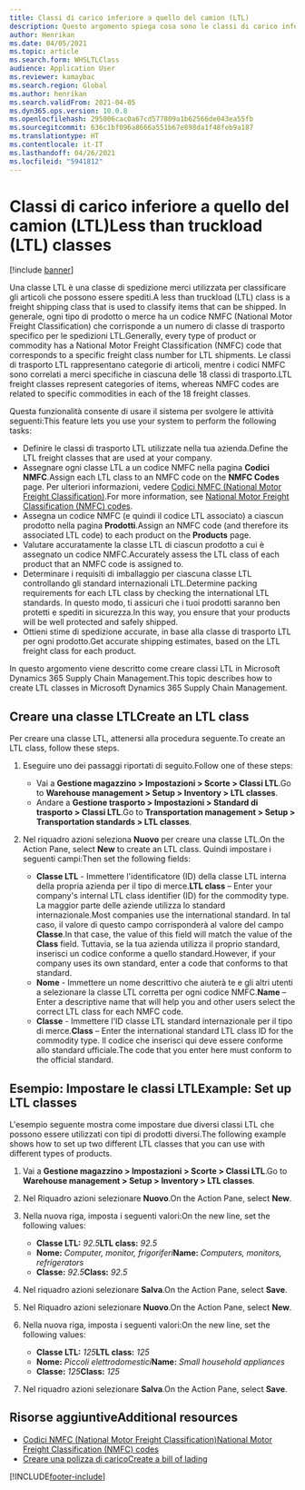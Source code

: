 ```yaml
---
title: Classi di carico inferiore a quello del camion (LTL)
description: Questo argomento spiega cosa sono le classi di carico inferiori a quello del camion (LTL) e descrive come configurarle in Microsoft Dynamics 365 Supply Chain Management.
author: Henrikan
ms.date: 04/05/2021
ms.topic: article
ms.search.form: WHSLTLClass
audience: Application User
ms.reviewer: kamaybac
ms.search.region: Global
ms.author: henrikan
ms.search.validFrom: 2021-04-05
ms.dyn365.ops.version: 10.0.8
ms.openlocfilehash: 295006cac0a67cd577809a1b62566de043ea55fb
ms.sourcegitcommit: 636c1bf096a8666a551b67e898da1f48feb9a187
ms.translationtype: HT
ms.contentlocale: it-IT
ms.lasthandoff: 04/26/2021
ms.locfileid: "5941812"
---
```

# <a name="less-than-truckload-ltl-classes"></a><span data-ttu-id="87693-103">Classi di carico inferiore a quello del camion (LTL)</span><span class="sxs-lookup"><span data-stu-id="87693-103">Less than truckload (LTL) classes</span></span>

[!include [banner](../includes/banner.md)]

<span data-ttu-id="87693-104">Una classe LTL è una classe di spedizione merci utilizzata per classificare gli articoli che possono essere spediti.</span><span class="sxs-lookup"><span data-stu-id="87693-104">A less than truckload (LTL) class is a freight shipping class that is used to classify items that can be shipped.</span></span> <span data-ttu-id="87693-105">In generale, ogni tipo di prodotto o merce ha un codice NMFC (National Motor Freight Classification) che corrisponde a un numero di classe di trasporto specifico per le spedizioni LTL.</span><span class="sxs-lookup"><span data-stu-id="87693-105">Generally, every type of product or commodity has a National Motor Freight Classification (NMFC) code that corresponds to a specific freight class number for LTL shipments.</span></span> <span data-ttu-id="87693-106">Le classi di trasporto LTL rappresentano categorie di articoli, mentre i codici NMFC sono correlati a merci specifiche in ciascuna delle 18 classi di trasporto.</span><span class="sxs-lookup"><span data-stu-id="87693-106">LTL freight classes represent categories of items, whereas NMFC codes are related to specific commodities in each of the 18 freight classes.</span></span>

<span data-ttu-id="87693-107">Questa funzionalità consente di usare il sistema per svolgere le attività seguenti:</span><span class="sxs-lookup"><span data-stu-id="87693-107">This feature lets you use your system to perform the following tasks:</span></span>

- <span data-ttu-id="87693-108">Definire le classi di trasporto LTL utilizzate nella tua azienda.</span><span class="sxs-lookup"><span data-stu-id="87693-108">Define the LTL freight classes that are used at your company.</span></span>
- <span data-ttu-id="87693-109">Assegnare ogni classe LTL a un codice NMFC nella pagina **Codici NMFC**.</span><span class="sxs-lookup"><span data-stu-id="87693-109">Assign each LTL class to an NMFC code on the **NMFC Codes** page.</span></span> <span data-ttu-id="87693-110">Per ulteriori informazioni, vedere [Codici NMFC (National Motor Freight Classification)](nmfc-codes.md).</span><span class="sxs-lookup"><span data-stu-id="87693-110">For more information, see [National Motor Freight Classification (NMFC) codes](nmfc-codes.md).</span></span>
- <span data-ttu-id="87693-111">Assegna un codice NMFC (e quindi il codice LTL associato) a ciascun prodotto nella pagina **Prodotti**.</span><span class="sxs-lookup"><span data-stu-id="87693-111">Assign an NMFC code (and therefore its associated LTL code) to each product on the **Products** page.</span></span>
- <span data-ttu-id="87693-112">Valutare accuratamente la classe LTL di ciascun prodotto a cui è assegnato un codice NMFC.</span><span class="sxs-lookup"><span data-stu-id="87693-112">Accurately assess the LTL class of each product that an NMFC code is assigned to.</span></span>
- <span data-ttu-id="87693-113">Determinare i requisiti di imballaggio per ciascuna classe LTL controllando gli standard internazionali LTL.</span><span class="sxs-lookup"><span data-stu-id="87693-113">Determine packing requirements for each LTL class by checking the international LTL standards.</span></span> <span data-ttu-id="87693-114">In questo modo, ti assicuri che i tuoi prodotti saranno ben protetti e spediti in sicurezza.</span><span class="sxs-lookup"><span data-stu-id="87693-114">In this way, you ensure that your products will be well protected and safely shipped.</span></span>
- <span data-ttu-id="87693-115">Ottieni stime di spedizione accurate, in base alla classe di trasporto LTL per ogni prodotto.</span><span class="sxs-lookup"><span data-stu-id="87693-115">Get accurate shipping estimates, based on the LTL freight class for each product.</span></span>

<span data-ttu-id="87693-116">In questo argomento viene descritto come creare classi LTL in Microsoft Dynamics 365 Supply Chain Management.</span><span class="sxs-lookup"><span data-stu-id="87693-116">This topic describes how to create LTL classes in Microsoft Dynamics 365 Supply Chain Management.</span></span>

## <a name="create-an-ltl-class"></a><span data-ttu-id="87693-117">Creare una classe LTL</span><span class="sxs-lookup"><span data-stu-id="87693-117">Create an LTL class</span></span>

<span data-ttu-id="87693-118">Per creare una classe LTL, attenersi alla procedura seguente.</span><span class="sxs-lookup"><span data-stu-id="87693-118">To create an LTL class, follow these steps.</span></span>

1. <span data-ttu-id="87693-119">Eseguire uno dei passaggi riportati di seguito.</span><span class="sxs-lookup"><span data-stu-id="87693-119">Follow one of these steps:</span></span>

    - <span data-ttu-id="87693-120">Vai a **Gestione magazzino \> Impostazioni \> Scorte \> Classi LTL**.</span><span class="sxs-lookup"><span data-stu-id="87693-120">Go to **Warehouse management \> Setup \> Inventory \> LTL classes**.</span></span>
    - <span data-ttu-id="87693-121">Andare a **Gestione trasporto \> Impostazioni \> Standard di trasporto \> Classi LTL**.</span><span class="sxs-lookup"><span data-stu-id="87693-121">Go to **Transportation management \> Setup \> Transportation standards \> LTL classes**.</span></span>

2. <span data-ttu-id="87693-122">Nel riquadro azioni seleziona **Nuovo** per creare una classe LTL.</span><span class="sxs-lookup"><span data-stu-id="87693-122">On the Action Pane, select **New** to create an LTL class.</span></span> <span data-ttu-id="87693-123">Quindi impostare i seguenti campi:</span><span class="sxs-lookup"><span data-stu-id="87693-123">Then set the following fields:</span></span>

    - <span data-ttu-id="87693-124">**Classe LTL** - Immettere l'identificatore (ID) della classe LTL interna della propria azienda per il tipo di merce.</span><span class="sxs-lookup"><span data-stu-id="87693-124">**LTL class** – Enter your company's internal LTL class identifier (ID) for the commodity type.</span></span> <span data-ttu-id="87693-125">La maggior parte delle aziende utilizza lo standard internazionale.</span><span class="sxs-lookup"><span data-stu-id="87693-125">Most companies use the international standard.</span></span> <span data-ttu-id="87693-126">In tal caso, il valore di questo campo corrisponderà al valore del campo **Classe**.</span><span class="sxs-lookup"><span data-stu-id="87693-126">In that case, the value of this field will match the value of the **Class** field.</span></span> <span data-ttu-id="87693-127">Tuttavia, se la tua azienda utilizza il proprio standard, inserisci un codice conforme a quello standard.</span><span class="sxs-lookup"><span data-stu-id="87693-127">However, if your company uses its own standard, enter a code that conforms to that standard.</span></span>
    - <span data-ttu-id="87693-128">**Nome** - Immettere un nome descrittivo che aiuterà te e gli altri utenti a selezionare la classe LTL corretta per ogni codice NMFC.</span><span class="sxs-lookup"><span data-stu-id="87693-128">**Name** – Enter a descriptive name that will help you and other users select the correct LTL class for each NMFC code.</span></span>
    - <span data-ttu-id="87693-129">**Classe** - Immettere l'ID classe LTL standard internazionale per il tipo di merce.</span><span class="sxs-lookup"><span data-stu-id="87693-129">**Class** – Enter the international standard LTL class ID for the commodity type.</span></span> <span data-ttu-id="87693-130">Il codice che inserisci qui deve essere conforme allo standard ufficiale.</span><span class="sxs-lookup"><span data-stu-id="87693-130">The code that you enter here must conform to the official standard.</span></span>

## <a name="example-set-up-ltl-classes"></a><span data-ttu-id="87693-131">Esempio: Impostare le classi LTL</span><span class="sxs-lookup"><span data-stu-id="87693-131">Example: Set up LTL classes</span></span>

<span data-ttu-id="87693-132">L'esempio seguente mostra come impostare due diversi classi LTL che possono essere utilizzati con tipi di prodotti diversi.</span><span class="sxs-lookup"><span data-stu-id="87693-132">The following example shows how to set up two different LTL classes that you can use with different types of products.</span></span>

1. <span data-ttu-id="87693-133">Vai a **Gestione magazzino \> Impostazioni \> Scorte \> Classi LTL**.</span><span class="sxs-lookup"><span data-stu-id="87693-133">Go to **Warehouse management \> Setup \> Inventory \> LTL classes**.</span></span>
1. <span data-ttu-id="87693-134">Nel Riquadro azioni selezionare **Nuovo**.</span><span class="sxs-lookup"><span data-stu-id="87693-134">On the Action Pane, select **New**.</span></span>
1. <span data-ttu-id="87693-135">Nella nuova riga, imposta i seguenti valori:</span><span class="sxs-lookup"><span data-stu-id="87693-135">On the new line, set the following values:</span></span>

    - <span data-ttu-id="87693-136">**Classe LTL:** *92.5*</span><span class="sxs-lookup"><span data-stu-id="87693-136">**LTL class:** *92.5*</span></span>
    - <span data-ttu-id="87693-137">**Nome:** *Computer, monitor, frigoriferi*</span><span class="sxs-lookup"><span data-stu-id="87693-137">**Name:** *Computers, monitors, refrigerators*</span></span>
    - <span data-ttu-id="87693-138">**Classe:** *92.5*</span><span class="sxs-lookup"><span data-stu-id="87693-138">**Class:** *92.5*</span></span>

1. <span data-ttu-id="87693-139">Nel riquadro azioni selezionare **Salva**.</span><span class="sxs-lookup"><span data-stu-id="87693-139">On the Action Pane, select **Save**.</span></span>
1. <span data-ttu-id="87693-140">Nel Riquadro azioni selezionare **Nuovo**.</span><span class="sxs-lookup"><span data-stu-id="87693-140">On the Action Pane, select **New**.</span></span>
1. <span data-ttu-id="87693-141">Nella nuova riga, imposta i seguenti valori:</span><span class="sxs-lookup"><span data-stu-id="87693-141">On the new line, set the following values:</span></span>

    - <span data-ttu-id="87693-142">**Classe LTL:** *125*</span><span class="sxs-lookup"><span data-stu-id="87693-142">**LTL class:** *125*</span></span>
    - <span data-ttu-id="87693-143">**Nome:** *Piccoli elettrodomestici*</span><span class="sxs-lookup"><span data-stu-id="87693-143">**Name:** *Small household appliances*</span></span>
    - <span data-ttu-id="87693-144">**Classe:** *125*</span><span class="sxs-lookup"><span data-stu-id="87693-144">**Class:** *125*</span></span>

1. <span data-ttu-id="87693-145">Nel riquadro azioni selezionare **Salva**.</span><span class="sxs-lookup"><span data-stu-id="87693-145">On the Action Pane, select **Save**.</span></span>

## <a name="additional-resources"></a><span data-ttu-id="87693-146">Risorse aggiuntive</span><span class="sxs-lookup"><span data-stu-id="87693-146">Additional resources</span></span>

- [<span data-ttu-id="87693-147">Codici NMFC (National Motor Freight Classification)</span><span class="sxs-lookup"><span data-stu-id="87693-147">National Motor Freight Classification (NMFC) codes</span></span>](nmfc-codes.md)
- [<span data-ttu-id="87693-148">Creare una polizza di carico</span><span class="sxs-lookup"><span data-stu-id="87693-148">Create a bill of lading</span></span>](create-bill-of-lading.md)

[!INCLUDE[footer-include](../../includes/footer-banner.md)]
